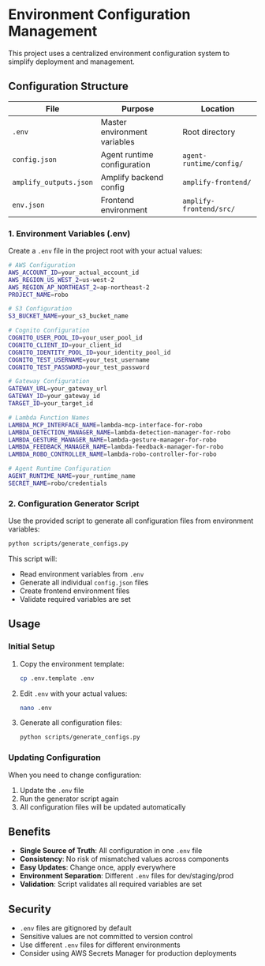 # Environment Configuration Management

This project uses a centralized environment configuration system to simplify deployment and management.

## Configuration Structure

| File | Purpose | Location |
|------|---------|----------|
| `.env` | Master environment variables | Root directory |
| `config.json` | Agent runtime configuration | `agent-runtime/config/` |
| `amplify_outputs.json` | Amplify backend config | `amplify-frontend/` |
| `env.json` | Frontend environment | `amplify-frontend/src/` |

### 1. Environment Variables (.env)
Create a `.env` file in the project root with your actual values:

```bash
# AWS Configuration
AWS_ACCOUNT_ID=your_actual_account_id
AWS_REGION_US_WEST_2=us-west-2
AWS_REGION_AP_NORTHEAST_2=ap-northeast-2
PROJECT_NAME=robo

# S3 Configuration
S3_BUCKET_NAME=your_s3_bucket_name

# Cognito Configuration
COGNITO_USER_POOL_ID=your_user_pool_id
COGNITO_CLIENT_ID=your_client_id
COGNITO_IDENTITY_POOL_ID=your_identity_pool_id
COGNITO_TEST_USERNAME=your_test_username
COGNITO_TEST_PASSWORD=your_test_password

# Gateway Configuration
GATEWAY_URL=your_gateway_url
GATEWAY_ID=your_gateway_id
TARGET_ID=your_target_id

# Lambda Function Names
LAMBDA_MCP_INTERFACE_NAME=lambda-mcp-interface-for-robo
LAMBDA_DETECTION_MANAGER_NAME=lambda-detection-manager-for-robo
LAMBDA_GESTURE_MANAGER_NAME=lambda-gesture-manager-for-robo
LAMBDA_FEEDBACK_MANAGER_NAME=lambda-feedback-manager-for-robo
LAMBDA_ROBO_CONTROLLER_NAME=lambda-robo-controller-for-robo

# Agent Runtime Configuration
AGENT_RUNTIME_NAME=your_runtime_name
SECRET_NAME=robo/credentials
```

### 2. Configuration Generator Script
Use the provided script to generate all configuration files from environment variables:

```bash
python scripts/generate_configs.py
```

This script will:
- Read environment variables from `.env`
- Generate all individual `config.json` files
- Create frontend environment files
- Validate required variables are set

## Usage

### Initial Setup
1. Copy the environment template:
   ```bash
   cp .env.template .env
   ```

2. Edit `.env` with your actual values:
   ```bash
   nano .env
   ```

3. Generate all configuration files:
   ```bash
   python scripts/generate_configs.py
   ```

### Updating Configuration
When you need to change configuration:
1. Update the `.env` file
2. Run the generator script again
3. All configuration files will be updated automatically

## Benefits

- **Single Source of Truth**: All configuration in one `.env` file
- **Consistency**: No risk of mismatched values across components
- **Easy Updates**: Change once, apply everywhere
- **Environment Separation**: Different `.env` files for dev/staging/prod
- **Validation**: Script validates all required variables are set

## Security

- `.env` files are gitignored by default
- Sensitive values are not committed to version control
- Use different `.env` files for different environments
- Consider using AWS Secrets Manager for production deployments
